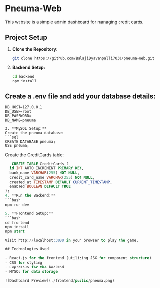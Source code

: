 # Pneuma-Web

This website is a simple admin dashboard for managing credit cards.

## Project Setup

1. **Clone the Repository:**

   ```bash
   git clone https://github.com/BalajiDyavanpalli7030/pneuma-web.git
2. **Backend Setup:**

   ```bash
   cd backend
   npm install

## Create a .env file and add your database details:

   ```env
   DB_HOST=127.0.0.1
   DB_USER=root
   DB_PASSWORD=
   DB_NAME=pneuma

3. **MySQL Setup:**
   Create the pneuma database:
   ```sql
   CREATE DATABASE pneuma;
   USE pneuma;
   ```
   Create the CreditCards table:
   ```sql
      CREATE TABLE CreditCards (
     id INT AUTO_INCREMENT PRIMARY KEY,
     bank_name VARCHAR(255) NOT NULL,
     credit_card_name VARCHAR(255) NOT NULL,
     created_at TIMESTAMP DEFAULT CURRENT_TIMESTAMP,
     enabled BOOLEAN DEFAULT TRUE
   );
4. **Run the Backend:**
   ```bash
   npm run dev
   
5. **Frontend Setup:**
   ```bash
   cd frontend
   npm install
   npm start

Visit http://localhost:3000 in your browser to play the game.

## Technologies Used

- React.js for the frontend (utilizing JSX for component structure)
- CSS for styling
- ExpressJS for the backend
- MYSQL for data storage

![Dashboard Preview](./frontend/public/pneuma.png)
